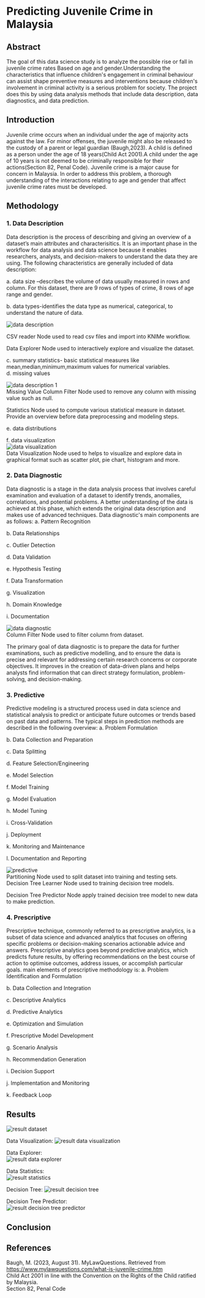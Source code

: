 # Predicting Juvenile Crime in Malaysia

## Abstract 
The goal of this data science study is to analyze the possible rise or fall in juvenile crime rates Based on age and gender.Understanding the characteristics that influence children's engagement in criminal behaviour can assist shape preventive measures and interventions because children's involvement in criminal activity is a serious problem for society. The project does this by using data analysis methods that include data description, data diagnostics, and data prediction.

## Introduction
Juvenile crime occurs when an individual under the age of majority acts against the law. For minor offenses, the juvenile might also be released to the custody of a parent or legal guardian (Baugh,2023). A child is defined as a person under the age of 18 years(Child Act 2001).A child under the age of 10 years is not deemed to be criminally responsible for their actions(Section 82, Penal Code). Juvenile crime is a major cause for concern in Malaysia. In order to address this problem, a thorough understanding of the interactions relating to age and gender that affect juvenile crime rates must be developed. 

## Methodology
### 1. Data Description
Data description is the process of describing and giving an overview of a dataset’s main attributes and characterisitics. It is an important phase in the workflow for data analysis and data science because it enables researchers, analysts, and decision-makers to understand the data they are using. The following characteristics are generally included of data description:

a. data size –describes the volume of data usually measured in rows and column. For this dataset, there are 9 rows of types of crime, 8 rows of age range and gender.  

b. data types-identifies the data type as numerical, categorical, to understand the nature of data.    

![data description](https://github.com/tirasyaz/codeless-data-science-fundamental-2023-FTU-x-UMK/assets/93869166/f6003d66-d7ba-483c-8503-67e1382dd3d3)  

CSV reader Node used to read csv files and import into KNIMe workflow. 

Data Explorer Node used to interactively explore and visualize the dataset.  

c. summary statistics- basic statistical measures like mean,median,minimum,maximum values for numerical variables.  
d. missing values   

![data description 1](https://github.com/tirasyaz/codeless-data-science-fundamental-2023-FTU-x-UMK/assets/93869166/50e07b4b-04be-4b16-9bdc-ee38006f1f4d)   
Missing Value Column Filter Node used to remove any column with missing value such as null.  

Statistics Node used to compute various statistical measure in dataset.
Provide an overview before data preprocessing and modeling steps.  

e. data distributions 

f. data visualization   
![data visualization](https://github.com/tirasyaz/codeless-data-science-fundamental-2023-FTU-x-UMK/assets/93869166/cc7e1d87-bfb6-419f-86d1-feb042d8ee94)  
Data Visualization Node used to helps to visualize and explore data in graphical format such as scatter plot, pie chart, histogram and more.


### 2. Data Diagnostic
Data diagnostic is a stage in the data analysis process that involves careful examination and evaluation of a dataset to identify trends, anomalies, correlations, and potential problems. A better understanding  of the data is achieved at this phase, which extends the original data description and makes use of advanced techniques. Data diagnostic's main components are as follows:
a. Pattern Recognition  

b. Data Relationships  

c. Outlier Detection  

d. Data Validation  

e. Hypothesis Testing  

f. Data Transformation  

g. Visualization  

h. Domain Knowledge  

i. Documentation  

![data diagnostic](https://github.com/tirasyaz/codeless-data-science-fundamental-2023-FTU-x-UMK/assets/93869166/f3a63b53-da1f-45ba-8d9f-6e7d69629d8b)  
Column Filter Node used to filter column from dataset.


The primary goal of data diagnostic is to prepare the data for further examinations, such as predictive modelling, and to ensure the data is precise and relevant for addressing certain research concerns or corporate objectives. It improves in the creation of data-driven plans and helps analysts find information that can direct strategy formulation, problem-solving, and decision-making.

### 3. Predictive
Predictive modeling  is a structured process used in data science and statistical analysis to predict or anticipate future outcomes or trends based on past data and patterns. The typical steps in prediction methods are described in the following overview:
a. Problem Formulation  

b. Data Collection and Preparation  

c. Data Splitting  

d. Feature Selection/Engineering  

e. Model Selection  

f. Model Training  

g. Model Evaluation  

h. Model Tuning  

i. Cross-Validation  

j. Deployment  

k. Monitoring and Maintenance  

l. Documentation and Reporting 

![predictive](https://github.com/tirasyaz/codeless-data-science-fundamental-2023-FTU-x-UMK/assets/93869166/43554f40-411a-4176-8c2e-bf8d20e0f12b)   
Partitioning Node used to split dataset into training and testing sets.  
Decision Tree Learner Node used to training decision tree models.  

Decision Tree Predictor Node apply trained decision tree model to new data to make prediction.


### 4. Prescriptive
Prescriptive technique, commonly referred to as prescriptive analytics, is a subset of data science and advanced analytics that focuses on offering specific problems or decision-making scenarios actionable advice and answers. Prescriptive analytics goes beyond predictive analytics, which predicts future results, by offering recommendations on the best course of action to optimise outcomes, address issues, or accomplish particular goals. main elements of prescriptive methodology is:
a. Problem Identification and Formulation  

b. Data Collection and Integration  

c. Descriptive Analytics  

d. Predictive Analytics  

e. Optimization and Simulation  

f. Prescriptive Model Development  

g. Scenario Analysis  

h. Recommendation Generation  

i. Decision Support  

j. Implementation and Monitoring  

k. Feedback Loop  



## Results  

![result dataset](https://github.com/tirasyaz/codeless-data-science-fundamental-2023-FTU-x-UMK/assets/93869166/03db751e-4f8c-4f64-9c3f-f4e98e2f95b0)  

Data Visualization:
![result data visualization](https://github.com/tirasyaz/codeless-data-science-fundamental-2023-FTU-x-UMK/assets/93869166/d9630b25-3a3e-4c6e-a3f4-416ac8a839b7)  

Data Explorer:  
![result data explorer](https://github.com/tirasyaz/codeless-data-science-fundamental-2023-FTU-x-UMK/assets/93869166/4d5dfc6d-a4d6-4327-a98a-ae25fd55be26)  

Data Statistics:  
![result statistics](https://github.com/tirasyaz/codeless-data-science-fundamental-2023-FTU-x-UMK/assets/93869166/4500e7f5-a6fa-4d3c-9bcf-f2837efb9c73)  

Decision Tree:
![result decision tree](https://github.com/tirasyaz/codeless-data-science-fundamental-2023-FTU-x-UMK/assets/93869166/725ecbd1-6f9e-4c0f-9ae6-ac4f613a48c4)  

Decision Tree Predictor:  
![result decision tree predictor](https://github.com/tirasyaz/codeless-data-science-fundamental-2023-FTU-x-UMK/assets/93869166/54c80180-62a9-4351-a643-b55df7a77dbc)


## Conclusion

## References
Baugh, M. (2023, August 31). MyLawQuestions. Retrieved from https://www.mylawquestions.com/what-is-juvenile-crime.htm  
Child Act 2001 in line with the Convention on the Rights of the Child ratified by Malaysia.  
Section 82, Penal Code


